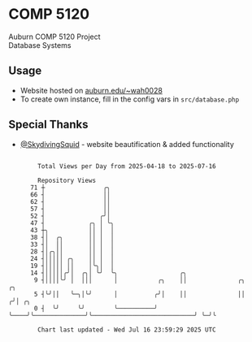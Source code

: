 # COMP 5120
Auburn COMP 5120 Project  
Database Systems

## Usage
- Website hosted on [auburn.edu/~wah0028](https://webhome.auburn.edu/~wah0028/)
- To create own instance, fill in the config vars in `src/database.php`

## Special Thanks
- [@SkydivingSquid](https://github.com/SkydivingSquid) - website beautification & added functionality

```

        Total Views per Day from 2025-04-18 to 2025-07-16

        Repository Views
      71 ┼                ╭╮
      66 ┤                ││
      62 ┤                ││
      57 ┤                ││
      52 ┤               ╭╯│
      47 ┤            ╭╮ │ ╰╮
      43 ┼╮           ││ │  │
      38 ┤│  ╭╮       ││ │  │
      33 ┤│  ││       ││ │  │
      28 ┤│╭╮││       ││ │  │
      24 ┤│││││ ╭╮    ││ │  │
      19 ┤│││││ ││    │╰╮│  │
      14 ┤│││││╭╯│  ╭╮│ ╰╯  ╰╮                 ╭╮
       9 ┤││││╰╯ │  │││      │           ╭╮    ││              ╭╮                             ╭╮
       5 ┤╰╯││   ╰─╮│╰╯      │          ╭╯│    ││              ││                            ╭╯│ ╭╮
       0 ┤  ╰╯     ╰╯        ╰──────────╯ ╰────╯╰──────────────╯╰────────────────────────────╯ ╰─╯╰

        Chart last updated - Wed Jul 16 23:59:29 2025 UTC
        
```
